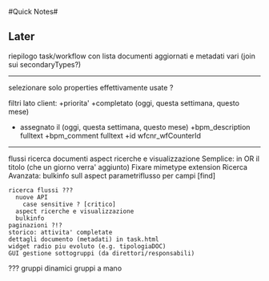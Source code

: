 #Quick Notes#

## Later

riepilogo task/workflow con lista documenti aggiornati e metadati vari (join sui secondaryTypes?)

---

selezionare solo properties effettivamente usate ?

filtri lato client:
  +priorita'
  +completato (oggi, questa settimana, questo mese)
  + assegnato il (oggi, questa settimana, questo mese)
  +bpm_description fulltext
  +bpm_comment fulltext
  +id wfcnr_wfCounterId

---

  flussi
    ricerca documenti
      aspect ricerche e visualizzazione
      Semplice: in OR il titolo (che un giorno verra' aggiunto)
      Fixare mimetype extension
      Ricerca Avanzata: bulkinfo sull aspect parametriflusso per campi [find]

    ricerca flussi ???
      nuove API
        case sensitive ? [critico]
      aspect ricerche e visualizzazione
      bulkinfo
    paginazioni ?!?
    storico: attivita' completate
    dettagli documento (metadati) in task.html
    widget radio piu evoluto (e.g. tipologiaDOC)
    GUI gestione sottogruppi (da direttori/responsabili)

??? gruppi dinamici
  gruppi a mano

